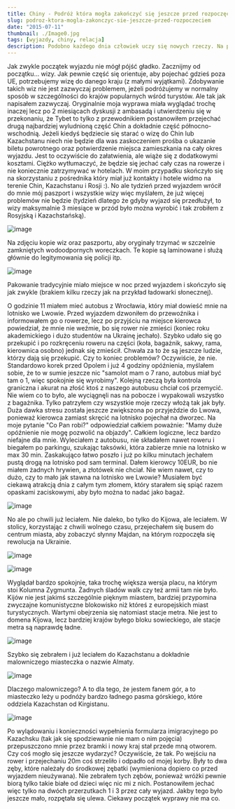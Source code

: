```yaml
---
title: Chiny - Podróż która mogła zakończyć się jeszcze przed rozpoczęciem
slug: podroz-ktora-mogla-zakonczyc-sie-jeszcze-przed-rozpoczeciem
date: "2015-07-11"
thumbnail: ./Image0.jpg
tags: [wyjazdy, chiny, relacja]
description: Podobno każdego dnia człowiek uczy się nowych rzeczy. Na początku tego wyjazdu dowiedziałem się aby nie wierzyć przewoźnikom i zostawiać sobie dużo zapasu.
---
```


Jak zwykle początek wyjazdu nie mógł pójść gładko. Zacznijmy od początku... wizy. Jak pewnie część się orientuje, aby pojechać gdzieś poza UE, potrzebujemy wizę do danego kraju (z małymi wyjątkami). Zdobywanie takich wiz nie jest zazwyczaj problemem, jeżeli podróżujemy w normalny sposób w szczególności do krajów popularnych wśród turystów. Ale tak jak napisałem zazwyczaj. Oryginalnie moja wyprawa miała wyglądać trochę inaczej lecz po 2 miesiącach dyskusji z ambasadą i utwierdzeniu się w przekonaniu, że Tybet to tylko z przewodnikiem postanowiłem przejechać drugą najbardziej wyludnioną część Chin a dokładnie część północno-wschodnią. Jeżeli kiedyś będziecie się starać o wizę do Chin lub Kazachstanu niech nie będzie dla was zaskoczeniem prośba o ukazanie biletu powrotnego oraz potwierdzenie miejsca zamieszkania na cały okres wyjazdu. Jest to oczywiście do załatwienia, ale wiąże się z dodatkowymi kosztami. Ciężko wytłumaczyć, że będzie się jechać cały czas na rowerze i nie koniecznie zatrzymywać w hotelach. W moim przypadku skończyło się na skorzystaniu z pośrednika który miał już kontakty i hotele widmo na terenie Chin, Kazachstanu i Rosji :). No ale tydzień przed wyjazdem wrócił do mnie mój paszport i wszystkie wizy więc myślałem, że już więcej problemów nie będzie (tydzień dlatego że gdyby wyjazd się przedłużył, to wizy maksymalnie 3 miesiące w przód było można wyrobić i tak zrobiłem z Rosyjską i Kazachstańską).


![image](./Image001.JPG)

Na zdjęciu kopie wiz oraz paszportu, aby oryginały trzymać w szczelnie zamkniętych wodoodpornych woreczkach. Te kopie są laminowane i służą głównie do legitymowania się policji itp.

![image](./Image1.jpeg)

Pakowanie tradycyjnie miało miejsce w noc przed wyjazdem i skończyło się jak zwykle (brakiem kilku rzeczy jak na przykład ładowarki słonecznej). 

O godzinie 11 miałem mieć autobus z Wrocławia, który miał dowieść mnie na lotnisko we Lwowie. Przed wyjazdem dzwoniłem do przewoźnika i informowałem go o rowerze, lecz po przyjściu na miejsce kierowca powiedział, że mnie nie weźmie, bo się rower nie zmieści (koniec roku akademickiego i dużo studentów na Ukrainę jechało). Szybko udało się go przekupić i po rozkręceniu roweru na części (koła, bagażnik, sakwy, rama, kierownica osobno) jednak się zmieścił. Chwała za to że są jeszcze ludzie, którzy dają się przekupić. Czy to koniec problemów? Oczywiście, że nie. Standardowo korek przed Opolem i już 4 godziny opóźnienia, myślałem sobie, że to w sumie jeszcze nic "samolot mam o 7 rano, autobus miał być tam o 1, więc spokojnie się wyrobimy". Kolejną rzeczą była kontrola graniczna i akurat na złość ktoś z naszego autobusu chciał coś przemycić. Nie wiem co to było, ale wyciągnęli nas na pobocze i wypakowali wszystko z bagażnika. Tylko patrzyłem czy wszystkie moje rzeczy włożą tak jak były. Duża dawka stresu została jeszcze zwiększona po przyjeździe do Lwowa, ponieważ kierowca zamiast skręcić na lotnisko pojechał na dworzec. Na moje pytanie "Co Pan robi?" odpowiedział całkiem poważnie: "Mamy duże opóźnienie nie mogę pozwolić na objazdy". Całkiem logiczne, lecz bardzo niefajne dla mnie. Wyleciałem z autobusu, nie składałem nawet roweru i biegałem po parkingu, szukając taksówki, która zabierze mnie na lotnisko w max 30 min. Zaskakująco łatwo poszło i już po kilku minutach jechałem pustą drogą na lotnisko pod sam terminal. Dałem kierowcy 10EUR, bo nie miałem żadnych hrywien, a złotówek nie chciał. Nie wiem nawet, czy to dużo, czy to mało jak stawna na lotnisko we Lwowie? Musiałem być ciekawą atrakcją dnia z całym tym złomem, który starałem się spiąć razem opaskami zaciskowymi, aby było można to nadać jako bagaż. 

![image](./Image2.jpeg)

No ale po chwili już leciałem. Nie daleko, bo tylko do Kijowa, ale leciałem. W stolicy, korzystając z chwili wolnego czasu, przejechałem się busem do centrum miasta, aby zobaczyć słynny Majdan, na którym rozpoczęła się rewolucja na Ukrainie. 

![image](./Image3.jpeg)

![image](./Image4.jpeg)

Wyglądał bardzo spokojnie, taka trochę większa wersja placu, na którym stoi Kolumna Zygmunta. Żadnych śladów walk czy też armii tam nie było. Kijów nie jest jakimś szczególnie pięknym miastem, bardziej przypomina zwyczajne komunistyczne blokowisko niż któreś z europejskich miast turystycznych. Wartymi obejrzenia się natomiast stacje metra. Nie jest to domena Kijowa, lecz bardziej krajów byłego bloku sowieckiego, ale stacje metra są naprawdę ładne. 

![image](./Image5.jpeg)


Szybko się zebrałem i już leciałem do Kazachstanu a dokładnie malowniczego miasteczka o nazwie Almaty. 

![image](./Image6.jpeg)


Dlaczego malowniczego? A to dla tego, że jestem fanem gór, a to miasteczko leży u podnóży bardzo ładnego pasma górskiego, które oddziela Kazachstan od Kirgistanu. 

![image](./Image7.jpeg)


Po wylądowaniu i konieczności wypełnienia formularza imigracyjnego po Kazachsku (tak jak się spodziewanie nie mam o nim pojęcia) przepuszczono mnie przez bramki i nowy kraj stał przede mną otworem. Czy coś mogło się jeszcze wydarzyć? Oczywiście, że tak. Po wejściu na rower i przejechaniu 20m coś strzeliło i odpadło od mojej korby. Były to dwa zęby, które należały do środkowej zębatki (wymieniona dopiero co przed wyjazdem nieużywana). Nie zebrałem tych zębów, ponieważ wróżki pewnie biorą tylko takie białe od dzieci więc nic mi z nich. Postanowiłem jechać więc tylko na dwóch przerzutkach 1 i 3 przez cały wyjazd. Jakby tego było jeszcze mało, rozpętała się ulewa. Ciekawy początek wyprawy nie ma co.